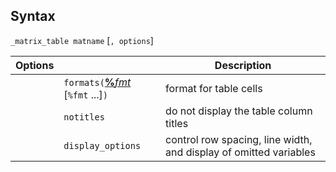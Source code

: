 ## Syntax

`_matrix_table matname` \[`, options`\]

| Options |                                                                                                                                                                    | Description                                                       |
|---------|--------------------------------------------------------------------------------------------------------------------------------------------------------------------|-------------------------------------------------------------------|
|         | `formats(`[<strong>%</strong><var class="command">fmt</var><strong></strong>](http://www.stata.com/help.cgi?format) \[`%fmt` ...\]`)` | format for table cells                                            |
|         | `notitles`                                                                                                                                                         | do not display the table column titles                            |
|         | `display_options`                                                                                                                                                  | control row spacing, line width, and display of omitted variables |
